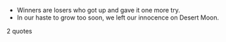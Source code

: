  - Winners are losers who got up and gave it one more try.
 - In our haste to grow too soon, we left our innocence on Desert Moon.

2 quotes